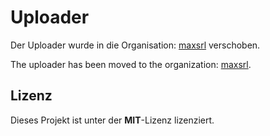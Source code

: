 # Uploader
Der Uploader wurde in die Organisation: [maxsrl](https://hub.docker.com/repository/docker/maxsrl/moeshare) verschoben.

The uploader has been moved to the organization: [maxsrl](https://hub.docker.com/repository/docker/maxsrl/moeshare).

## Lizenz

Dieses Projekt ist unter der **MIT**-Lizenz lizenziert.
